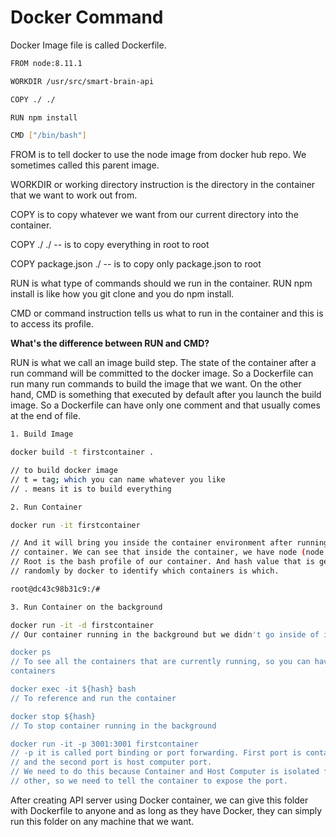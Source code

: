 # Docker Command

Docker Image file is called Dockerfile.

```bash
FROM node:8.11.1

WORKDIR /usr/src/smart-brain-api

COPY ./ ./

RUN npm install

CMD ["/bin/bash"]
```

FROM is to tell docker to use the node image from docker hub repo. We sometimes called this parent image.

WORKDIR or working directory instruction is the directory in the container that we want to work out from.

COPY is to copy whatever we want from our current directory into the container.

COPY ./ ./ -- is to copy everything in root to root

COPY package.json ./ -- is to copy only package.json to root

RUN is what type of commands should we run in the container. RUN npm install is like how you git clone and you do npm install.

CMD or command instruction tells us what to run in the container and this is to access its profile.

**What's the difference between RUN and CMD?**

RUN is what we call an image build step. The state of the container after a run command will be committed to the docker image. So a Dockerfile can run many run commands to build the image that we want. On the other hand, CMD is something that executed by default after you launch the build image. So a Dockerfile can have only one comment and that usually comes at the end of file.

```bash
1. Build Image

docker build -t firstcontainer .

// to build docker image
// t = tag; which you can name whatever you like
// . means it is to build everything
```

```bash
2. Run Container

docker run -it firstcontainer

// And it will bring you inside the container environment after running the 
// container. We can see that inside the container, we have node (node -v).
// Root is the bash profile of our container. And hash value that is generated 
// randomly by docker to identify which containers is which.

root@dc43c98b31c9:/#
```

```bash
3. Run Container on the background

docker run -it -d firstcontainer
// Our container running in the background but we didn't go inside of it.

docker ps
// To see all the containers that are currently running, so you can have multiple 
containers

docker exec -it ${hash} bash
// To reference and run the container

docker stop ${hash}
// To stop container running in the background

docker run -it -p 3001:3001 firstcontainer
// -p it is called port binding or port forwarding. First port is container port 
// and the second port is host computer port.
// We need to do this because Container and Host Computer is isolated from each 
// other, so we need to tell the container to expose the port.
```

After creating API server using Docker container, we can give this folder with Dockerfile to anyone and as long as they have Docker, they can simply run this folder on any machine that we want.

